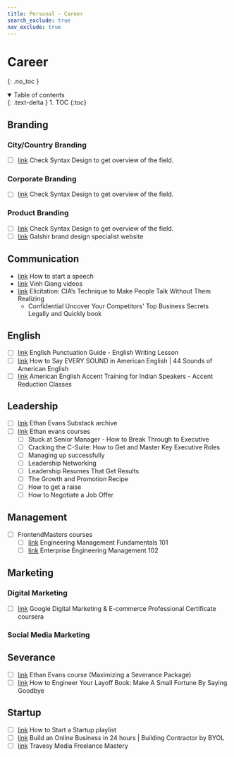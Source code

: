 ```yaml
---
title: Personal - Career
search_exclude: true
nav_exclude: true
---
```


<!-- prettier-ignore-start -->
# Career
{: .no_toc }

<details open markdown="block">
  <summary>
    Table of contents
  </summary>
  {: .text-delta }
1. TOC
{:toc}
</details>

<!-- prettier-ignore-end -->

## Branding

### City/Country Branding

-   [ ] [link](https://www.syntaxdesign.com/expertise) Check Syntax Design to get overview of the field.

### Corporate Branding

-   [ ] [link](https://www.syntaxdesign.com/expertise) Check Syntax Design to get overview of the field.

### Product Branding

-   [ ] [link](https://www.syntaxdesign.com/expertise) Check Syntax Design to get overview of the field.
-   [ ] [link](https://galshir.com/) Galshir brand design specialist website

## Communication

-   [link](https://www.youtube.com/watch?v=w82a1FT5o88) How to start a speech
-   [link](https://www.youtube.com/@askvinh/videos) Vinh Giang videos
-   [link](https://www.youtube.com/watch?v=2ZgUTX3VNQ4&t=14s) Elicitation: CIA’s Technique to Make People Talk Without Them Realizing
    -   Confidential Uncover Your Competitors' Top Business Secrets Legally and Quickly book

## English

-   [ ] [link](https://www.youtube.com/watch?v=gfYq2ng9s4E) English Punctuation Guide - English Writing Lesson
-   [ ] [link](https://www.youtube.com/watch?v=ryAnfbEeJR8) How to Say EVERY SOUND in American English | 44 Sounds of American English
-   [ ] [link](https://www.youtube.com/watch?v=6Y6jPBKisaE) American English Accent Training for Indian Speakers - Accent Reduction Classes

## Leadership

-   [ ] [link](https://levelupwithethanevans.substack.com/archive) Ethan Evans Substack archive
-   [ ] [link](https://ethan-evans.mykajabi.com/) Ethan evans courses
    -   [ ] Stuck at Senior Manager - How to Break Through to Executive
    -   [ ] Cracking the C-Suite: How to Get and Master Key Executive Roles
    -   [ ] Managing up successfully
    -   [ ] Leadership Networking
    -   [ ] Leadership Resumes That Get Results
    -   [ ] The Growth and Promotion Recipe
    -   [ ] How to get a raise
    -   [ ] How to Negotiate a Job Offer

## Management

-   [ ] FrontendMasters courses
    -   [ ] [link](https://frontendmasters.com/courses/intro-management/) Engineering Management Fundamentals 101
    -   [ ] [link](https://frontendmasters.com/courses/engineering-management/) Enterprise Engineering Management 102

## Marketing

### Digital Marketing

-   [ ] [link](https://www.coursera.org/google-certificates/digital-marketing-certificate) Google Digital Marketing & E-commerce Professional Certificate coursera

### Social Media Marketing

## Severance

-   [ ] [link](https://ethan-evans.mykajabi.com/) Ethan Evans course (Maximizing a Severance Package)
-   [ ] [link](https://www.financialsamurai.com/how-to-engineer-your-layoff-make-a-small-fortune-by-saying-goodbye/) How to Engineer Your Layoff Book: Make A Small Fortune By Saying Goodbye

## Startup

-   [ ] [link](https://www.youtube.com/playlist?list=PL5q_lef6zVkaTY_cT1k7qFNF2TidHCe-1) How to Start a Startup playlist
-   [ ] [link](https://bringyourownlaptop.com/courses/24-hour-business-building-contractor) Build an Online Business in 24 hours \| Building Contractor by BYOL
-   [ ] [link](https://freelancemastery.dev/) Travesy Media Freelance Mastery
